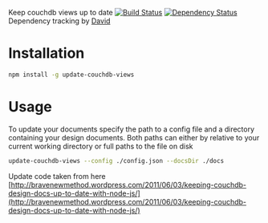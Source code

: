 Keep couchdb views up to date
[![Build Status](https://travis-ci.org/nisaacson/update-couchdb-views.png)](https://travis-ci.org/nisaacson/update-couchdb-views)
[![Dependency Status](https://david-dm.org/nisaacson/update-couchdb-views/status.png)](https://david-dm.org/nisaacson/docparse-scraper-server)
Dependency tracking by [David](http://david-dm.org/)


# Installation
```bash
npm install -g update-couchdb-views
```


# Usage
To update your documents specify the path to a config file and a directory containing your design documents. Both paths can either by relative to your current working directory or full paths to the file on disk
```bash
update-couchdb-views --config ./config.json --docsDir ./docs
```

Update code taken from here
[http://bravenewmethod.wordpress.com/2011/06/03/keeping-couchdb-design-docs-up-to-date-with-node-js/](http://bravenewmethod.wordpress.com/2011/06/03/keeping-couchdb-design-docs-up-to-date-with-node-js/)
